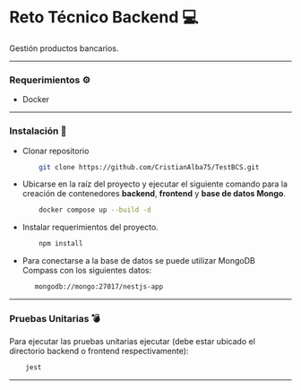 # Reto Técnico Backend 💻
Gestión productos bancarios.


---

### Requerimientos ⚙️
- Docker


---

### Instalación  🚀

- Clonar repositorio
  ```sh
      git clone https://github.com/CristianAlba75/TestBCS.git
  ```
- Ubicarse en la raíz del proyecto y ejecutar el siguiente comando para la creación de contenedores **backend**, **frontend** y **base de datos Mongo**.
  ```sh
      docker compose up --build -d
  ```
- Instalar requerimientos del proyecto.
  ```sh
      npm install
  ```
- Para conectarse a la base de datos se puede utilizar MongoDB Compass con los siguientes datos:
   ```sh
      mongodb://mongo:27017/nestjs-app
   ```
---
### Pruebas Unitarias 💣

Para ejecutar las pruebas unitarias ejecutar (debe estar ubicado el directorio backend o frontend respectivamente):

   ```sh
       jest
   ```
---